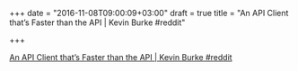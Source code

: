 +++
date = "2016-11-08T09:00:09+03:00"
draft = true
title = "An API Client that’s Faster than the API | Kevin Burke  #reddit"

+++

<p><a href="https://t.co/0cb7xkW8Yw">An API Client that’s Faster than the API | Kevin Burke  #reddit</a></p>
